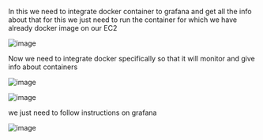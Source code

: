 In this we need to integrate docker container to grafana and get all the info about that
 for this we just need to run the container for which we have already docker image on our EC2
 
 ![image](https://user-images.githubusercontent.com/92623347/236654990-6ac75a3b-97ac-4b09-b29f-10a01c1c8307.png)
 
 Now we need to integrate docker specifically so that it will monitor and give info about containers
 
 ![image](https://user-images.githubusercontent.com/92623347/236655179-f29ae4c6-3a42-44df-bdfa-58403c1b3ef5.png)

![image](https://user-images.githubusercontent.com/92623347/236655210-d4bbd39d-a883-4e37-a986-2f8cb2ed54d4.png)

we just need to follow instructions on grafana

![image](https://user-images.githubusercontent.com/92623347/236655241-eb0a155b-7feb-49f5-bfd6-7f616c040ef8.png)


